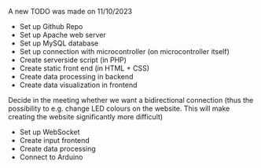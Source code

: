 A new TODO was made on 11/10/2023
* Set up Github Repo
* Set up Apache web server
* Set up MySQL database
* Set up connection with microcontroller (on microcontroller itself)
* Create serverside script (in PHP)
* Create static front end (in HTML + CSS)
* Create data processing in backend
* Create data visualization in frontend

Decide in the meeting whether we want a bidirectional connection (thus the possibility to e.g. change LED colours on the website. This will make creating the website significantly more difficult)
* Set up WebSocket
* Create input frontend
* Create data processing
* Connect to Arduino